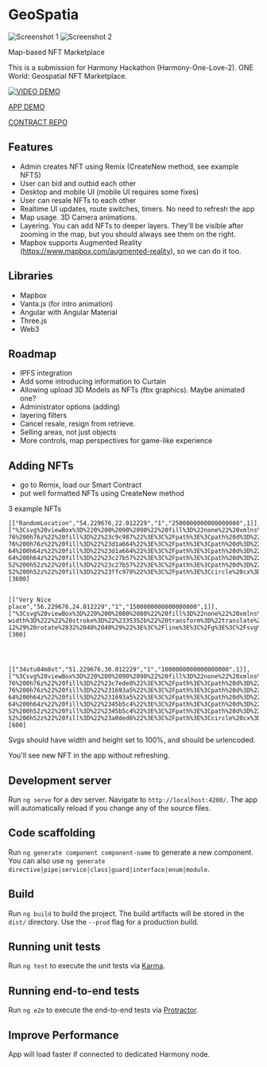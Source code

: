 # GeoSpatia

![Screenshot 1](https://cloud.ipv8.pl/s/RtwoRrnGekqWzYY/preview)
![Screenshot 2](https://cloud.ipv8.pl/s/f288fLfngLWtQgj/preview)

Map-based NFT Marketplace

This is a submission for Harmony Hackathon (Harmony-One-Love-2). ONE World: Geospatial NFT Marketplace.

[![VIDEO DEMO](https://img.youtube.com/vi/WV7UHb4XQ6Q/0.jpg)](https://www.youtube.com/watch?v=WV7UHb4XQ6Q)


[APP DEMO](https://thecyberd3m0n.gitlab.io/geo-spatia/)

[CONTRACT REPO](https://thecyberd3m0n.gitlab.io/geo-spatia/)

## Features

- Admin creates NFT using Remix (CreateNew method, see example NFTS)
- User can bid and outbid each other
- Desktop and mobile UI (mobile UI requires some fixes)
- User can resale NFTs to each other
- Realtime UI updates, route switches, timers. No need to refresh the app
- Map usage. 3D Camera animations.
- Layering. You can add NFTs to deeper layers. They'll be visible after zooming in the map, but you should always see them on the right.
- Mapbox supports Augmented Reality (https://www.mapbox.com/augmented-reality), so we can do it too.

## Libraries

- Mapbox
- Vanta.js (for intro animation)
- Angular with Angular Material
- Three.js
- Web3

## Roadmap

- IPFS integration
- Add some introducing information to Curtain
- Allowing upload 3D Models as NFTs (fbx graphics). Maybe animated one?
- Administrator options (adding)
- layering filters
- Cancel resale, resign from retrieve.
- Selling areas, not just objects
- More controls, map perspectives for game-like experience


## Adding NFTs

- go to Remix, load our Smart Contract
- put well formatted NFTs using CreateNew method

3 example NFTs

```
[["RandomLocation","54.229676,22.012229","1","2500000000000000000",1]],["%3Csvg%20viewBox%3D%220%200%2090%2090%22%20fill%3D%22none%22%20xmlns%3D%22http%3A%2F%2Fwww.w3.org%2F2000%2Fsvg%22%20width%3D%22100%25%22%20height%3D%22100%25%22%3E%3Cmask%20id%3D%22mask__ring%22%20maskUnits%3D%22userSpaceOnUse%22%20x%3D%220%22%20y%3D%220%22%20width%3D%2290%22%20height%3D%2290%22%3E%3Crect%20width%3D%2290%22%20height%3D%2290%22%20rx%3D%22180%22%20fill%3D%22white%22%3E%3C%2Frect%3E%3C%2Fmask%3E%3Cg%20mask%3D%22url%28%23mask__ring%29%22%3E%3Cpath%20d%3D%22M0%200h90v45H0z%22%20fill%3D%22%23ffc978%22%3E%3C%2Fpath%3E%3Cpath%20d%3D%22M0%2045h90v45H0z%22%20fill%3D%22%23c9c987%22%3E%3C%2Fpath%3E%3Cpath%20d%3D%22M83%2045a38%2038%200%2000-76%200h76z%22%20fill%3D%22%23c9c987%22%3E%3C%2Fpath%3E%3Cpath%20d%3D%22M83%2045a38%2038%200%2001-76%200h76z%22%20fill%3D%22%23d1a664%22%3E%3C%2Fpath%3E%3Cpath%20d%3D%22M77%2045a32%2032%200%2010-64%200h64z%22%20fill%3D%22%23d1a664%22%3E%3C%2Fpath%3E%3Cpath%20d%3D%22M77%2045a32%2032%200%2011-64%200h64z%22%20fill%3D%22%23c27b57%22%3E%3C%2Fpath%3E%3Cpath%20d%3D%22M71%2045a26%2026%200%2000-52%200h52z%22%20fill%3D%22%23c27b57%22%3E%3C%2Fpath%3E%3Cpath%20d%3D%22M71%2045a26%2026%200%2001-52%200h52z%22%20fill%3D%22%23ffc978%22%3E%3C%2Fpath%3E%3Ccircle%20cx%3D%2245%22%20cy%3D%2245%22%20r%3D%2223%22%20fill%3D%22%23ffe7bf%22%3E%3C%2Fcircle%3E%3C%2Fg%3E%3C%2Fsvg%3E"],[3600]


[["Very Nice place","56.229676,24.012229","1","1500000000000000000",1]],["%3Csvg%20viewBox%3D%220%200%2080%2080%22%20fill%3D%22none%22%20xmlns%3D%22http%3A%2F%2Fwww.w3.org%2F2000%2Fsvg%22%20width%3D%22100%25%22%20height%3D%22100%25%22%3E%3Cmask%20id%3D%22mask__bauhaus%22%20maskUnits%3D%22userSpaceOnUse%22%20x%3D%220%22%20y%3D%220%22%20width%3D%2280%22%20height%3D%2280%22%3E%3Crect%20width%3D%2280%22%20height%3D%2280%22%20rx%3D%22160%22%20fill%3D%22white%22%3E%3C%2Frect%3E%3C%2Fmask%3E%3Cg%20mask%3D%22url%28%23mask__bauhaus%29%22%3E%3Crect%20width%3D%2280%22%20height%3D%2280%22%20fill%3D%22%23ec6c2b%22%3E%3C%2Frect%3E%3Crect%20x%3D%2210%22%20y%3D%2230%22%20width%3D%2280%22%20height%3D%2210%22%20fill%3D%22%23feae4b%22%20transform%3D%22translate%2810%2010%29%20rotate%28196%2040%2040%29%22%3E%3C%2Frect%3E%3Ccircle%20cx%3D%2240%22%20cy%3D%2240%22%20fill%3D%22%23bdbf90%22%20r%3D%2216%22%20transform%3D%22translate%280%200%29%22%3E%3C%2Fcircle%3E%3Cline%20x1%3D%220%22%20y1%3D%2240%22%20x2%3D%2280%22%20y2%3D%2240%22%20stroke-width%3D%222%22%20stroke%3D%22%2335352b%22%20transform%3D%22translate%2812%20-12%29%20rotate%2832%2040%2040%29%22%3E%3C%2Fline%3E%3C%2Fg%3E%3C%2Fsvg%3E"],[300]




[["34vtu84m8vt","51.229676,30.012229","1","1000000000000000000",1]],["%3Csvg%20viewBox%3D%220%200%2090%2090%22%20fill%3D%22none%22%20xmlns%3D%22http%3A%2F%2Fwww.w3.org%2F2000%2Fsvg%22%20width%3D%22100%25%22%20height%3D%22100%25%22%3E%3Cmask%20id%3D%22mask__ring%22%20maskUnits%3D%22userSpaceOnUse%22%20x%3D%220%22%20y%3D%220%22%20width%3D%2290%22%20height%3D%2290%22%3E%3Crect%20width%3D%2290%22%20height%3D%2290%22%20rx%3D%22180%22%20fill%3D%22white%22%3E%3C%2Frect%3E%3C%2Fmask%3E%3Cg%20mask%3D%22url%28%23mask__ring%29%22%3E%3Cpath%20d%3D%22M0%200h90v45H0z%22%20fill%3D%22%23a0ded6%22%3E%3C%2Fpath%3E%3Cpath%20d%3D%22M0%2045h90v45H0z%22%20fill%3D%22%23c7ede8%22%3E%3C%2Fpath%3E%3Cpath%20d%3D%22M83%2045a38%2038%200%2000-76%200h76z%22%20fill%3D%22%23c7ede8%22%3E%3C%2Fpath%3E%3Cpath%20d%3D%22M83%2045a38%2038%200%2001-76%200h76z%22%20fill%3D%22%231693a5%22%3E%3C%2Fpath%3E%3Cpath%20d%3D%22M77%2045a32%2032%200%2010-64%200h64z%22%20fill%3D%22%231693a5%22%3E%3C%2Fpath%3E%3Cpath%20d%3D%22M77%2045a32%2032%200%2011-64%200h64z%22%20fill%3D%22%2345b5c4%22%3E%3C%2Fpath%3E%3Cpath%20d%3D%22M71%2045a26%2026%200%2000-52%200h52z%22%20fill%3D%22%2345b5c4%22%3E%3C%2Fpath%3E%3Cpath%20d%3D%22M71%2045a26%2026%200%2001-52%200h52z%22%20fill%3D%22%23a0ded6%22%3E%3C%2Fpath%3E%3Ccircle%20cx%3D%2245%22%20cy%3D%2245%22%20r%3D%2223%22%20fill%3D%22%237ececa%22%3E%3C%2Fcircle%3E%3C%2Fg%3E%3C%2Fsvg%3E"],[600]

```

Svgs should have width and height set to 100%, and should be urlencoded.

You'll see new NFT in the app without refreshing.

## Development server

Run `ng serve` for a dev server. Navigate to `http://localhost:4200/`. The app will automatically reload if you change any of the source files.

## Code scaffolding

Run `ng generate component component-name` to generate a new component. You can also use `ng generate directive|pipe|service|class|guard|interface|enum|module`.

## Build

Run `ng build` to build the project. The build artifacts will be stored in the `dist/` directory. Use the `--prod` flag for a production build.

## Running unit tests

Run `ng test` to execute the unit tests via [Karma](https://karma-runner.github.io).

## Running end-to-end tests

Run `ng e2e` to execute the end-to-end tests via [Protractor](http://www.protractortest.org/).


## Improve Performance

App will load faster if connected to dedicated Harmony node.